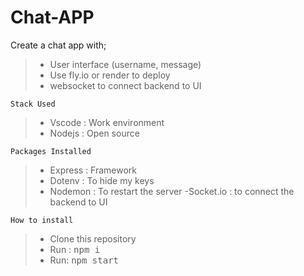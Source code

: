 # Chat-APP
Create a chat app with;
>- User interface (username, message)
>- Use fly.io or render to deploy
>- websocket to connect backend to UI

````````
Stack Used
```````````
>- Vscode : Work environment
>- Nodejs : Open source

```````
Packages Installed
````````````
>- Express : Framework
>- Dotenv : To hide my keys
>- Nodemon : To restart the server
>-Socket.io : to connect the backend to UI


``````````````
How to install
``````````````
>- Clone this repository
>- Run : <kbd>npm i </kbd>
>- Run: <kbd>npm start <kbd>

###

